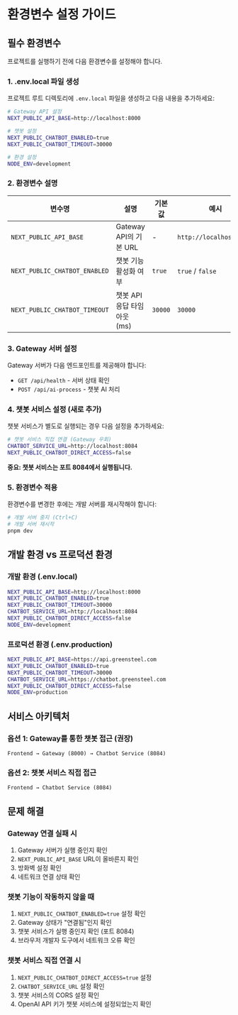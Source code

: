 # 환경변수 설정 가이드

## 필수 환경변수

프로젝트를 실행하기 전에 다음 환경변수를 설정해야 합니다.

### 1. .env.local 파일 생성

프로젝트 루트 디렉토리에 `.env.local` 파일을 생성하고 다음 내용을 추가하세요:

```bash
# Gateway API 설정
NEXT_PUBLIC_API_BASE=http://localhost:8000

# 챗봇 설정
NEXT_PUBLIC_CHATBOT_ENABLED=true
NEXT_PUBLIC_CHATBOT_TIMEOUT=30000

# 환경 설정
NODE_ENV=development
```

### 2. 환경변수 설명

| 변수명 | 설명 | 기본값 | 예시 |
|--------|------|--------|------|
| `NEXT_PUBLIC_API_BASE` | Gateway API의 기본 URL | - | `http://localhost:8000` |
| `NEXT_PUBLIC_CHATBOT_ENABLED` | 챗봇 기능 활성화 여부 | `true` | `true` / `false` |
| `NEXT_PUBLIC_CHATBOT_TIMEOUT` | 챗봇 API 응답 타임아웃 (ms) | `30000` | `30000` |

### 3. Gateway 서버 설정

Gateway 서버가 다음 엔드포인트를 제공해야 합니다:

- `GET /api/health` - 서버 상태 확인
- `POST /api/ai-process` - 챗봇 AI 처리

### 4. 챗봇 서비스 설정 (새로 추가)

챗봇 서비스가 별도로 실행되는 경우 다음 설정을 추가하세요:

```bash
# 챗봇 서비스 직접 연결 (Gateway 우회)
CHATBOT_SERVICE_URL=http://localhost:8084
NEXT_PUBLIC_CHATBOT_DIRECT_ACCESS=false
```

**중요: 챗봇 서비스는 포트 8084에서 실행됩니다.**

### 5. 환경변수 적용

환경변수를 변경한 후에는 개발 서버를 재시작해야 합니다:

```bash
# 개발 서버 중지 (Ctrl+C)
# 개발 서버 재시작
pnpm dev
```

## 개발 환경 vs 프로덕션 환경

### 개발 환경 (.env.local)
```bash
NEXT_PUBLIC_API_BASE=http://localhost:8000
NEXT_PUBLIC_CHATBOT_ENABLED=true
NEXT_PUBLIC_CHATBOT_TIMEOUT=30000
CHATBOT_SERVICE_URL=http://localhost:8084
NEXT_PUBLIC_CHATBOT_DIRECT_ACCESS=false
NODE_ENV=development
```

### 프로덕션 환경 (.env.production)
```bash
NEXT_PUBLIC_API_BASE=https://api.greensteel.com
NEXT_PUBLIC_CHATBOT_ENABLED=true
NEXT_PUBLIC_CHATBOT_TIMEOUT=30000
CHATBOT_SERVICE_URL=https://chatbot.greensteel.com
NEXT_PUBLIC_CHATBOT_DIRECT_ACCESS=false
NODE_ENV=production
```

## 서비스 아키텍처

### 옵션 1: Gateway를 통한 챗봇 접근 (권장)
```
Frontend → Gateway (8000) → Chatbot Service (8084)
```

### 옵션 2: 챗봇 서비스 직접 접근
```
Frontend → Chatbot Service (8084)
```

## 문제 해결

### Gateway 연결 실패 시
1. Gateway 서버가 실행 중인지 확인
2. `NEXT_PUBLIC_API_BASE` URL이 올바른지 확인
3. 방화벽 설정 확인
4. 네트워크 연결 상태 확인

### 챗봇 기능이 작동하지 않을 때
1. `NEXT_PUBLIC_CHATBOT_ENABLED=true` 설정 확인
2. Gateway 상태가 "연결됨"인지 확인
3. 챗봇 서비스가 실행 중인지 확인 (포트 8084)
4. 브라우저 개발자 도구에서 네트워크 오류 확인

### 챗봇 서비스 직접 연결 시
1. `NEXT_PUBLIC_CHATBOT_DIRECT_ACCESS=true` 설정
2. `CHATBOT_SERVICE_URL` 설정 확인
3. 챗봇 서비스의 CORS 설정 확인
4. OpenAI API 키가 챗봇 서비스에 설정되었는지 확인
